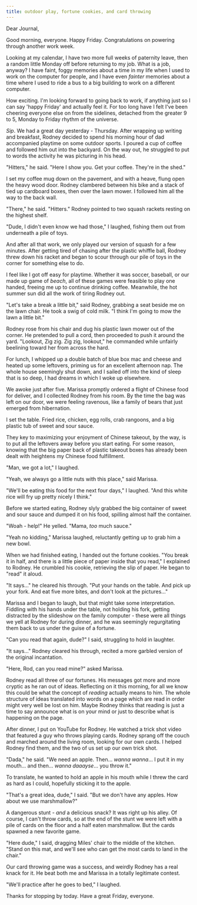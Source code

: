 ```yaml
---
title: outdoor play, fortune cookies, and card throwing
---
```


Dear Journal,

Good morning, everyone.  Happy Friday.  Congratulations on powering
through another work week.

Looking at my calendar, I have two more full weeks of paternity leave,
then a random little Monday off before returning to my job.  What is a
job, anyway?  I have faint, foggy memories about a time in my life
when I used to work on the computer for people, and I have even
_fainter_ memories about a time where I used to ride a bus to a big
building to work on a different computer.

How exciting.  I'm looking forward to going back to work, if anything
just so I can say 'happy Friday' and actually feel it.  For too long
have I felt I've been cheering everyone else on from the sidelines,
detached from the greater 9 to 5, Monday to Friday rhythm of the
universe.

_Sip_.  We had a great day yesterday - Thursday.  After wrapping up
writing and breakfast, Rodney decided to spend his morning hour of dad
accompanied playtime on some outdoor sports.  I poured a cup of coffee
and followed him out into the backyard.  On the way out, he struggled
to put to words the activity he was picturing in his head.

"Hitters," he said.  "Here I show you.  Get your coffee.  They're in
the shed."

I set my coffee mug down on the pavement, and with a heave, flung open
the heavy wood door.  Rodney clambered between his bike and a stack of
tied up cardboard boxes, then over the lawn mower.  I followed him all
the way to the back wall.

"There," he said.  "Hitters."  Rodney pointed to two squash rackets
resting on the highest shelf.

"Dude, I didn't even know we had those," I laughed, fishing them out
from underneath a pile of toys.

And after all that work, we only played our version of squash for a
few minutes.  After getting tired of chasing after the plastic whiffle
ball, Rodney threw down his racket and began to scour through our pile
of toys in the corner for something else to do.

I feel like I got off easy for playtime.  Whether it was soccer,
baseball, or our made up game of _beach_, all of these games were
feasible to play one handed, freeing me up to continue drinking
coffee.  Meanwhile, the hot summer sun did all the work of tiring
Rodney out.

"Let's take a break a little bit," said Rodney, grabbing a seat beside
me on the lawn chair.  He took a swig of cold milk.  "I think I'm
going to mow the lawn a little bit."

Rodney rose from his chair and dug his plastic lawn mower out of the
corner.  He pretended to pull a cord, then proceeded to push it around
the yard.  "Lookout, Zig zig.  Zig zig, lookout," he commanded while
unfairly beelining toward her from across the hard.

For lunch, I whipped up a double batch of blue box mac and cheese and
heated up some leftovers, priming us for an excellent afternoon nap.
The whole house seemingly shut down, and I sailed off into the kind of
sleep that is so deep, I had dreams in which I woke up elsewhere.

We awoke just after five.  Marissa promptly ordered a flight of
Chinese food for deliver, and I collected Rodney from his room.  By
the time the bag was left on our door, we were feeling ravenous, like
a family of bears that just emerged from hibernation.

I set the table.  Fried rice, chicken, egg rolls, crab rangoons, and a
big plastic tub of sweet and sour sauce.

They key to maximizing your enjoyment of Chinese takeout, by the way,
is to put all the leftovers away before you start eating.  For some
reason, knowing that the big paper back of plastic takeout boxes has
already been dealt with heightens my Chinese food fulfillment.

"Man, we got a lot," I laughed.

"Yeah, we always go a little nuts with this place," said Marissa.

"We'll be eating this food for the next four days," I laughed.  "And
this white rice will fry up pretty nicely I think."

Before we started eating, Rodney slyly grabbed the big container of
sweet and sour sauce and dumped it on his food, spilling almost half
the container.

"Woah - help!" He yelled.  "Mama, _too_ much sauce."

"Yeah no kidding," Marissa laughed, reluctantly getting up to grab him
a new bowl.

When we had finished eating, I handed out the fortune cookies.  "You
break it in half, and there is a little piece of paper inside that you
read," I explained to Rodney.  He crumbled his cookie, retrieving the
slip of paper.  He began to "read" it aloud.

"It says..." he cleared his through.  "Put your hands on the table.
And pick up your fork.  And eat five more bites, and don't look at the
pictures..."

Marissa and I began to laugh, but that might take some
interpretation.  Fiddling with his hands under the table, not holding
his fork, getting distracted by the slideshow on the family computer -
these were all things we yell at Rodney for during dinner, and he was
seemingly regurgitating them back to us under the guise of a fortune.

"Can you read that again, dude?" I said, struggling to hold in
laughter.

"It says..." Rodney cleared his through, recited a more garbled
version of the original incantation.

"Here, Rod, can you read mine?" asked Marissa.

Rodney read all three of our fortunes.  His messages got more and more
cryptic as he ran out of ideas.  Reflecting on it this morning, for
all we know this could be what the concept of _reading_ actually means
to him.  The whole structure of ideas translated into words on a page
which are read in order might very well be lost on him.  Maybe Rodney
thinks that reading is just a time to say announce what is on your
mind or just to describe what is happening on the page.

After dinner, I put on YouTube for Rodney.  He watched a trick shot
video that featured a guy who throws playing cards.  Rodney sprang off
the couch and marched around the living room, looking for our own
cards.  I helped Rodney find them, and the two of us set up our own
trick shot.

"Dada," he said.  "We need an apple.  Then... _wanna wanna_... I put
it in my mouth... and then... _wanna daaayse_... you throw it."

To translate, he wanted to hold an apple in his mouth while I threw
the card as hard as I could, hopefully sticking it to the apple.

"That's a great idea, dude," I said.  "But we don't have any apples.
How about we use marshmallow?"

A dangerous stunt - _and_ a delicious snack?  It was right up his
alley.  Of course, I can't throw cards, so at the end of the stunt we
were left with a pile of cards on the floor and a half eaten
marshmallow.  But the cards spawned a new favorite game.

"Here dude," I said, dragging Miles' chair to the middle of the
kitchen.  "Stand on this mat, and we'll see who can get the most cards
to land in the chair."

Our card throwing game was a success, and weirdly Rodney has a real
knack for it.  He beat both me and Marissa in a totally legitimate
contest.

"We'll practice after he goes to bed," I laughed.

Thanks for stopping by today.  Have a great Friday, everyone.
